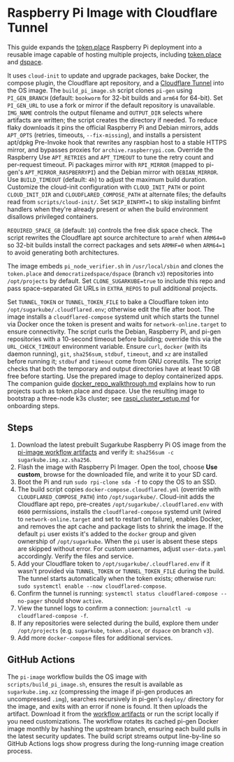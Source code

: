 # Raspberry Pi Image with Cloudflare Tunnel

This guide expands the
[token.place](https://github.com/futuroptimist/token.place) Raspberry Pi
deployment into a reusable image capable of hosting multiple projects, including
[token.place](https://github.com/futuroptimist/token.place) and
[dspace](https://github.com/democratizedspace/dspace).

It uses `cloud-init` to update and upgrade packages, bake Docker, the compose
plugin, the Cloudflare apt repository, and a
[Cloudflare Tunnel](https://developers.cloudflare.com/cloudflare-one/connections/connect-apps/)
into the OS image. The `build_pi_image.sh` script clones `pi-gen` using
`PI_GEN_BRANCH` (default: `bookworm` for 32-bit builds and `arm64` for
64-bit). Set `PI_GEN_URL` to use a fork or mirror if the default repository is
unavailable. `IMG_NAME` controls the output filename and `OUTPUT_DIR` selects
where artifacts are written; the script creates the directory if needed. To
reduce flaky downloads it pins the official Raspberry Pi and Debian mirrors,
adds `APT_OPTS` (retries, timeouts, `--fix-missing`), and installs a persistent
apt/dpkg Pre-Invoke hook that rewrites any raspbian host to a stable HTTPS
mirror, and bypasses proxies for `archive.raspberrypi.com`. Override the Raspberry
Use `APT_RETRIES` and `APT_TIMEOUT` to tune the retry count and per-request timeout.
Pi packages mirror with `RPI_MIRROR` (mapped to pi-gen's `APT_MIRROR_RASPBERRYPI`)
and the Debian mirror with `DEBIAN_MIRROR`. Use `BUILD_TIMEOUT` (default: `4h`)
to adjust the maximum build duration. Customize the cloud-init configuration with
`CLOUD_INIT_PATH` or point `CLOUD_INIT_DIR` and `CLOUDFLARED_COMPOSE_PATH` at
alternate files; the defaults read from `scripts/cloud-init/`. Set `SKIP_BINFMT=1`
to skip installing binfmt handlers when they're already present or when the build
environment disallows privileged containers.

`REQUIRED_SPACE_GB` (default: `10`) controls the free disk space check.
The script rewrites the Cloudflare apt source architecture to `armhf` when
`ARM64=0` so 32-bit builds install the correct packages and sets `ARMHF=0` when
`ARM64=1` to avoid generating both architectures.

The image embeds `pi_node_verifier.sh` in `/usr/local/sbin` and clones the
`token.place` and `democratizedspace/dspace` (branch `v3`) repositories into
`/opt/projects` by default. Set `CLONE_SUGARKUBE=true` to include this repo and
pass space-separated Git URLs in `EXTRA_REPOS` to pull additional projects.

Set `TUNNEL_TOKEN` or `TUNNEL_TOKEN_FILE` to bake a Cloudflare token into
`/opt/sugarkube/.cloudflared.env`; otherwise edit the file after boot. The image
installs a `cloudflared-compose` systemd unit which starts the tunnel via Docker
once the token is present and waits for `network-online.target` to ensure
connectivity. The script curls the Debian, Raspberry Pi, and pi-gen repositories
with a 10-second timeout before building; override this via the
`URL_CHECK_TIMEOUT` environment variable. Ensure `curl`, `docker` (with its
daemon running), `git`, `sha256sum`, `stdbuf`, `timeout`, and `xz` are installed
before running it; `stdbuf` and `timeout` come from GNU coreutils. The script
checks that both the temporary and output directories have at least 10 GB free
before starting. Use the prepared image to deploy containerized apps. The
companion guide [docker_repo_walkthrough.md](docker_repo_walkthrough.md)
explains how to run projects such as token.place and dspace. Use the resulting
image to bootstrap a three-node k3s cluster; see
[raspi_cluster_setup.md](raspi_cluster_setup.md) for onboarding steps.

## Steps

1. Download the latest prebuilt Sugarkube Raspberry Pi OS image from the
   [pi-image workflow artifacts][pi-image workflow artifacts] and verify it:
   `sha256sum -c sugarkube.img.xz.sha256`.
2. Flash the image with Raspberry Pi Imager. Open the tool, choose **Use custom**,
   browse for the downloaded file, and write it to your SD card.
3. Boot the Pi and run `sudo rpi-clone sda -f` to copy the OS to an SSD.
4. The build script copies `docker-compose.cloudflared.yml` (override with
   `CLOUDFLARED_COMPOSE_PATH`) into `/opt/sugarkube/`. Cloud-init adds the
   Cloudflare apt repo, pre-creates
   `/opt/sugarkube/.cloudflared.env` with `0600` permissions, installs the
   `cloudflared-compose` systemd unit (wired to `network-online.target` and set
   to restart on failure), enables Docker, and removes the apt cache and package
   lists to shrink the image. If the default `pi` user exists it's added to the
   `docker` group and given ownership of `/opt/sugarkube`. When the `pi` user is
   absent these steps are skipped without error. For custom usernames, adjust
   `user-data.yaml` accordingly. Verify the files and service.
5. Add your Cloudflare token to `/opt/sugarkube/.cloudflared.env` if it wasn't
   provided via `TUNNEL_TOKEN` or `TUNNEL_TOKEN_FILE` during the build. The
   tunnel starts automatically when the token exists; otherwise run:
   `sudo systemctl enable --now cloudflared-compose`.
6. Confirm the tunnel is running:
   `systemctl status cloudflared-compose --no-pager` should show `active`.
7. View the tunnel logs to confirm a connection:
   `journalctl -u cloudflared-compose -f`.
8. If any repositories were selected during the build, explore them under
   `/opt/projects` (e.g. `sugarkube`, `token.place`, or `dspace` on branch
   `v3`).
9. Add more `docker-compose` files for additional services.

## GitHub Actions

The `pi-image` workflow builds the OS image with `scripts/build_pi_image.sh`,
ensures the result is available as `sugarkube.img.xz` (compressing the image if
pi-gen produces an uncompressed `.img`), searches recursively in pi-gen's
`deploy/` directory for the image, and exits with an error if none is found.
It then uploads the artifact. Download it
   from the [workflow artifacts][pi-image workflow artifacts] or run the script
   locally if you need customizations. The workflow rotates its
cached pi-gen Docker image monthly by hashing the upstream branch, ensuring each
build pulls in the latest security updates.
The build script streams output line-by-line so GitHub Actions logs show
progress during the long-running image creation process.

[pi-image workflow artifacts]:
  https://github.com/futuroptimist/sugarkube/actions/workflows/pi-image.yml
